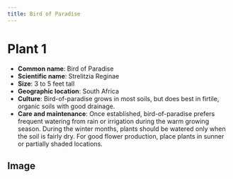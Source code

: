 ```yaml
---
title: Bird of Paradise
---
```


# Plant 1

- **Common name**: Bird of Paradise 
- **Scientific name**: Strelitzia Reginae
- **Size**: 3 to 5 feet tall
- **Geographic location**: South Africa
- **Culture**: Bird-of-paradise grows in most soils, but does best in firtile, organic soils with good drainage. 
- **Care and maintenance**: Once established, bird-of-paradise prefers frequent watering from rain or irrigation during the warm growing season. During the winter months, plants should be watered only when the soil is fairly dry. For good flower production, place plants in sunner or partially shaded locations. 


## Image

<!-- Add an image of the plant below. For example:
![Plant 1](images/plant-01.jpg)
-->
